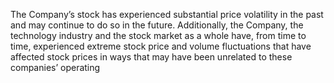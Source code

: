 The Company’s stock has experienced substantial price volatility in the past and may continue to do so in the future. Additionally,
the Company, the technology industry and the stock market as a whole have, from time to time, experienced extreme stock price
and  volume  fluctuations  that  have  affected  stock  prices  in  ways  that  may  have  been  unrelated  to  these  companies’  operating